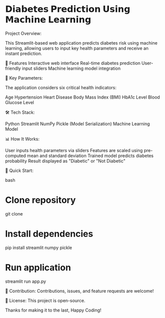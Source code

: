 # 𝗗𝗶𝗮𝗯𝗲𝘁𝗲𝘀 𝗣𝗿𝗲𝗱𝗶𝗰𝘁𝗶𝗼𝗻 𝗨𝘀𝗶𝗻𝗴 𝗠𝗮𝗰𝗵𝗶𝗻𝗲 𝗟𝗲𝗮𝗿𝗻𝗶𝗻𝗴

Project Overview:

This Streamlit-based web application predicts diabetes risk using machine learning, allowing users to input key health parameters and receive an instant prediction.

🌟 Features
Interactive web interface
Real-time diabetes prediction
User-friendly input sliders
Machine learning model integration

🔬 Key Parameters:

The application considers six critical health indicators:

Age
Hypertension
Heart Disease
Body Mass Index (BMI)
HbA1c Level
Blood Glucose Level

🛠 Tech Stack:

Python
Streamlit
NumPy
Pickle (Model Serialization)
Machine Learning Model

📊 How It Works:

User inputs health parameters via sliders
Features are scaled using pre-computed mean and standard deviation
Trained model predicts diabetes probability
Result displayed as "Diabetic" or "Not Diabetic"

🚀 Quick Start:

bash
# Clone repository  
git clone <repository-url>  

# Install dependencies  
pip install streamlit numpy pickle  

# Run application  
streamlit run app.py  

🤝 Contribution:
Contributions, issues, and feature requests are welcome!

📝 License:
This project is open-source.

Thanks for making it to the last, Happy Coding!
